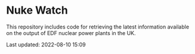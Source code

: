 # Nuke Watch

This repository includes code for retrieving the latest information available on the output of EDF nuclear power plants in the UK.

Last updated: 2022-08-10 15:09